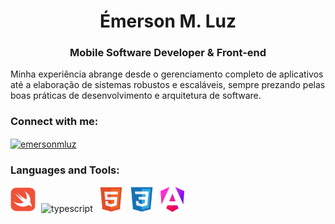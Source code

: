 <h1 align="center">Émerson M. Luz</h1>
<h3 align="center">Mobile Software Developer & Front-end</h3>

Minha experiência abrange desde o gerenciamento completo de aplicativos até a elaboração de sistemas robustos e escaláveis, sempre prezando pelas boas práticas de desenvolvimento e arquitetura de software.

<h3 align="left">Connect with me:</h3>
<p align="left">
<a href="https://linkedin.com/in/emersonmluz" target="blank"><img align="center" src="https://raw.githubusercontent.com/rahuldkjain/github-profile-readme-generator/master/src/images/icons/Social/linked-in-alt.svg" alt="emersonmluz" height="30" width="40" /></a>
</p>

<h3 align="left">Languages and Tools:</h3>
<p>
  <img src="https://raw.githubusercontent.com/devicons/devicon/master/icons/swift/swift-original.svg" alt="swift" width="40" height="40" style="margin-right: 5px;"/>
  <img src="https://raw.githubusercontent.com/devicons/devicon/master/icons/typescript/javascript-original.svg" alt="typescript" width="40" height="40" style="margin-right: 5px;"/>
    <img src="https://raw.githubusercontent.com/devicons/devicon/master/icons/html5/html5-original.svg" alt="html5" width="40" height="40" style="margin-right: 5px;"/>
  <img src="https://raw.githubusercontent.com/devicons/devicon/master/icons/css3/css3-original.svg" alt="css3" width="40" height="40" style="margin-right: 5px;"/>
  <img src="https://raw.githubusercontent.com/devicons/devicon/master/icons/angular/angular-original.svg" alt="angular" width="40" height="40" style="margin-right: 5px;"/>
</p>
